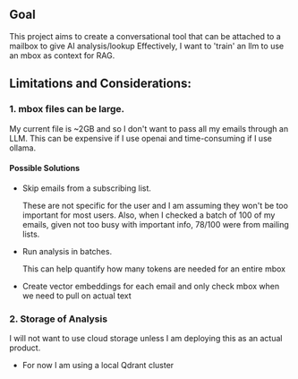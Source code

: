 
## Goal

This project aims to create a conversational tool that can be attached to a mailbox to give AI analysis/lookup
Effectively, I want to 'train' an llm to use an mbox as context for RAG.

## Limitations and Considerations:

### 1. mbox files can be large.
My current file is ~2GB and so I don't want to pass all my emails through an LLM. This can be expensive if I use openai and time-consuming if I use ollama.

#### Possible Solutions

- Skip emails from a subscribing list.
    
    These are not specific for the user and I am assuming they won't be too important for most users. Also, when I checked a batch of 100 of my emails, given not too busy with important info, 78/100 were from mailing lists.

- Run analysis in batches.

    This can help quantify how many tokens are needed for an entire mbox

- Create vector embeddings for each email and only check mbox when we need to pull on actual text


### 2. Storage of Analysis

I will not want to use cloud storage unless I am deploying this as an actual product. 

- For now I am using a local Qdrant cluster
    


